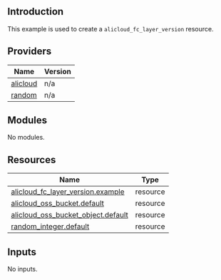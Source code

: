 <!-- BEGIN_TF_DOCS -->
## Introduction

This example is used to create a `alicloud_fc_layer_version` resource.

## Providers

| Name | Version |
|------|---------|
| <a name="provider_alicloud"></a> [alicloud](#provider\_alicloud) | n/a |
| <a name="provider_random"></a> [random](#provider\_random) | n/a |

## Modules

No modules.

## Resources

| Name | Type |
|------|------|
| [alicloud_fc_layer_version.example](https://registry.terraform.io/providers/aliyun/alicloud/latest/docs/resources/fc_layer_version) | resource |
| [alicloud_oss_bucket.default](https://registry.terraform.io/providers/aliyun/alicloud/latest/docs/resources/oss_bucket) | resource |
| [alicloud_oss_bucket_object.default](https://registry.terraform.io/providers/aliyun/alicloud/latest/docs/resources/oss_bucket_object) | resource |
| [random_integer.default](https://registry.terraform.io/providers/hashicorp/random/latest/docs/resources/integer) | resource |

## Inputs

No inputs.
<!-- END_TF_DOCS -->    